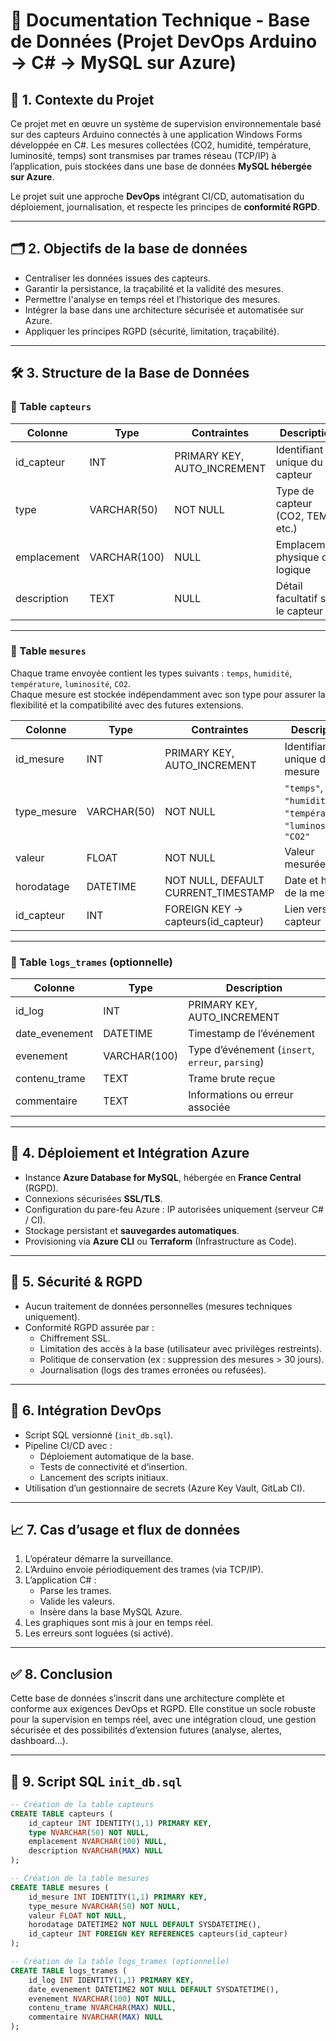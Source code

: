# 📘 Documentation Technique - Base de Données (Projet DevOps Arduino → C# → MySQL sur Azure)

## 🧩 1. Contexte du Projet

Ce projet met en œuvre un système de supervision environnementale basé sur des capteurs Arduino connectés à une application Windows Forms développée en C#. Les mesures collectées (CO2, humidité, température, luminosité, temps) sont transmises par trames réseau (TCP/IP) à l’application, puis stockées dans une base de données **MySQL hébergée sur Azure**.

Le projet suit une approche **DevOps** intégrant CI/CD, automatisation du déploiement, journalisation, et respecte les principes de **conformité RGPD**.

---

## 🗂️ 2. Objectifs de la base de données

- Centraliser les données issues des capteurs.
- Garantir la persistance, la traçabilité et la validité des mesures.
- Permettre l'analyse en temps réel et l’historique des mesures.
- Intégrer la base dans une architecture sécurisée et automatisée sur Azure.
- Appliquer les principes RGPD (sécurité, limitation, traçabilité).

---

## 🛠️ 3. Structure de la Base de Données

### 🔹 Table `capteurs`

| Colonne       | Type         | Contraintes                    | Description                          |
|---------------|--------------|--------------------------------|--------------------------------------|
| id_capteur    | INT          | PRIMARY KEY, AUTO_INCREMENT    | Identifiant unique du capteur       |
| type          | VARCHAR(50)  | NOT NULL                       | Type de capteur (CO2, TEMP, etc.)   |
| emplacement   | VARCHAR(100) | NULL                           | Emplacement physique ou logique     |
| description   | TEXT         | NULL                           | Détail facultatif sur le capteur    |

---

### 🔹 Table `mesures`

Chaque trame envoyée contient les types suivants : `temps`, `humidité`, `température`, `luminosité`, `CO2`.  
Chaque mesure est stockée indépendamment avec son type pour assurer la flexibilité et la compatibilité avec des futures extensions.

| Colonne       | Type         | Contraintes                    | Description                                   |
|---------------|--------------|--------------------------------|-----------------------------------------------|
| id_mesure     | INT          | PRIMARY KEY, AUTO_INCREMENT    | Identifiant unique de la mesure              |
| type_mesure   | VARCHAR(50)  | NOT NULL                       | `"temps"`, `"humidité"`, `"température"`, `"luminosité"`, `"CO2"` |
| valeur        | FLOAT        | NOT NULL                       | Valeur mesurée                               |
| horodatage    | DATETIME     | NOT NULL, DEFAULT CURRENT_TIMESTAMP | Date et heure de la mesure             |
| id_capteur    | INT          | FOREIGN KEY → capteurs(id_capteur) | Lien vers le capteur                        |

---

### 🔹 Table `logs_trames` (optionnelle)

| Colonne         | Type          | Description                                        |
|-----------------|---------------|----------------------------------------------------|
| id_log          | INT           | PRIMARY KEY, AUTO_INCREMENT                       |
| date_evenement  | DATETIME      | Timestamp de l’événement                          |
| evenement       | VARCHAR(100)  | Type d’événement (`insert`, `erreur`, `parsing`) |
| contenu_trame   | TEXT          | Trame brute reçue                                 |
| commentaire     | TEXT          | Informations ou erreur associée                   |

---

## 🧱 4. Déploiement et Intégration Azure

- Instance **Azure Database for MySQL**, hébergée en **France Central** (RGPD).
- Connexions sécurisées **SSL/TLS**.
- Configuration du pare-feu Azure : IP autorisées uniquement (serveur C# / CI).
- Stockage persistant et **sauvegardes automatiques**.
- Provisioning via **Azure CLI** ou **Terraform** (Infrastructure as Code).

---

## 🔐 5. Sécurité & RGPD

- Aucun traitement de données personnelles (mesures techniques uniquement).
- Conformité RGPD assurée par :
  - Chiffrement SSL.
  - Limitation des accès à la base (utilisateur avec privilèges restreints).
  - Politique de conservation (ex : suppression des mesures > 30 jours).
  - Journalisation (logs des trames erronées ou refusées).

---

## 🔄 6. Intégration DevOps

- Script SQL versionné (`init_db.sql`).
- Pipeline CI/CD avec :
  - Déploiement automatique de la base.
  - Tests de connectivité et d’insertion.
  - Lancement des scripts initiaux.
- Utilisation d’un gestionnaire de secrets (Azure Key Vault, GitLab CI).

---

## 📈 7. Cas d’usage et flux de données

1. L’opérateur démarre la surveillance.
2. L’Arduino envoie périodiquement des trames (via TCP/IP).
3. L’application C# :
   - Parse les trames.
   - Valide les valeurs.
   - Insère dans la base MySQL Azure.
4. Les graphiques sont mis à jour en temps réel.
5. Les erreurs sont loguées (si activé).

---

## ✅ 8. Conclusion

Cette base de données s’inscrit dans une architecture complète et conforme aux exigences DevOps et RGPD. Elle constitue un socle robuste pour la supervision en temps réel, avec une intégration cloud, une gestion sécurisée et des possibilités d’extension futures (analyse, alertes, dashboard...).

---

## 🧾 9. Script SQL `init_db.sql`

```sql
-- Création de la table capteurs
CREATE TABLE capteurs (
    id_capteur INT IDENTITY(1,1) PRIMARY KEY,
    type NVARCHAR(50) NOT NULL,
    emplacement NVARCHAR(100) NULL,
    description NVARCHAR(MAX) NULL
);

-- Création de la table mesures
CREATE TABLE mesures (
    id_mesure INT IDENTITY(1,1) PRIMARY KEY,
    type_mesure NVARCHAR(50) NOT NULL,
    valeur FLOAT NOT NULL,
    horodatage DATETIME2 NOT NULL DEFAULT SYSDATETIME(),
    id_capteur INT FOREIGN KEY REFERENCES capteurs(id_capteur)
);

-- Création de la table logs_trames (optionnelle)
CREATE TABLE logs_trames (
    id_log INT IDENTITY(1,1) PRIMARY KEY,
    date_evenement DATETIME2 NOT NULL DEFAULT SYSDATETIME(),
    evenement NVARCHAR(100) NOT NULL,
    contenu_trame NVARCHAR(MAX) NULL,
    commentaire NVARCHAR(MAX) NULL
);

```
